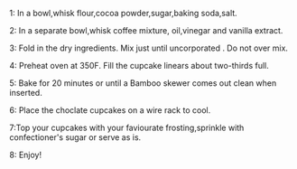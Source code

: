 1: In a bowl,whisk flour,cocoa powder,sugar,baking soda,salt.

2: In a separate bowl,whisk coffee mixture, oil,vinegar and vanilla extract.

3: Fold in the dry ingredients. Mix just until uncorporated . Do not over mix.

4: Preheat oven at 350F. Fill the cupcake linears about two-thirds full.

5: Bake for 20 minutes or until a Bamboo skewer comes out clean when inserted.

6: Place the choclate cupcakes on a wire rack to cool.

7:Top your cupcakes with your faviourate frosting,sprinkle with confectioner's sugar or serve as is.

8: Enjoy!
